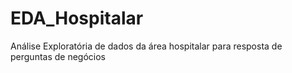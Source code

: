 # EDA_Hospitalar
Análise Exploratória de dados da área hospitalar para resposta de perguntas de negócios

